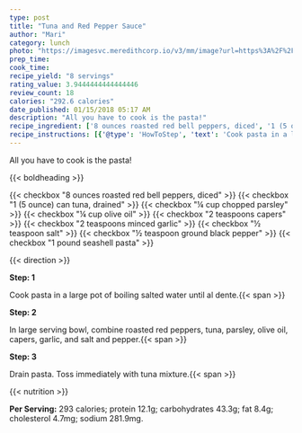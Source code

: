 ```yaml
---
type: post
title: "Tuna and Red Pepper Sauce"
author: "Mari"
category: lunch
photo: "https://imagesvc.meredithcorp.io/v3/mm/image?url=https%3A%2F%2Fimages.media-allrecipes.com%2Fuserphotos%2F8263019.jpg"
prep_time: 
cook_time: 
recipe_yield: "8 servings"
rating_value: 3.9444444444444446
review_count: 18
calories: "292.6 calories"
date_published: 01/15/2018 05:17 AM
description: "All you have to cook is the pasta!"
recipe_ingredient: ['8 ounces roasted red bell peppers, diced', '1 (5 ounce) can tuna, drained', '¼ cup chopped parsley', '¼ cup olive oil', '2 teaspoons capers', '2 teaspoons minced garlic', '½ teaspoon salt', '½ teaspoon ground black pepper', '1 pound seashell pasta']
recipe_instructions: [{'@type': 'HowToStep', 'text': 'Cook pasta in a large pot of boiling salted water until al dente.\n'}, {'@type': 'HowToStep', 'text': 'In large serving bowl, combine roasted red peppers, tuna, parsley, olive oil, capers, garlic, and salt and pepper.\n'}, {'@type': 'HowToStep', 'text': 'Drain pasta. Toss immediately with tuna mixture.\n'}]
---
```


All you have to cook is the pasta! 

{{< boldheading >}}

{{< checkbox "8 ounces roasted red bell peppers, diced" >}}
{{< checkbox "1 (5 ounce) can tuna, drained" >}}
{{< checkbox "¼ cup chopped parsley" >}}
{{< checkbox "¼ cup olive oil" >}}
{{< checkbox "2 teaspoons capers" >}}
{{< checkbox "2 teaspoons minced garlic" >}}
{{< checkbox "½ teaspoon salt" >}}
{{< checkbox "½ teaspoon ground black pepper" >}}
{{< checkbox "1 pound seashell pasta" >}}


{{< direction >}}

**Step: 1**

Cook pasta in a large pot of boiling salted water until al dente.{{< span >}}

**Step: 2**

In large serving bowl, combine roasted red peppers, tuna, parsley, olive oil, capers, garlic, and salt and pepper.{{< span >}}

**Step: 3**

Drain pasta. Toss immediately with tuna mixture.{{< span >}}

{{< nutrition >}}

**Per Serving:** 293 calories; protein 12.1g; carbohydrates 43.3g; fat 8.4g; cholesterol 4.7mg; sodium 281.9mg.